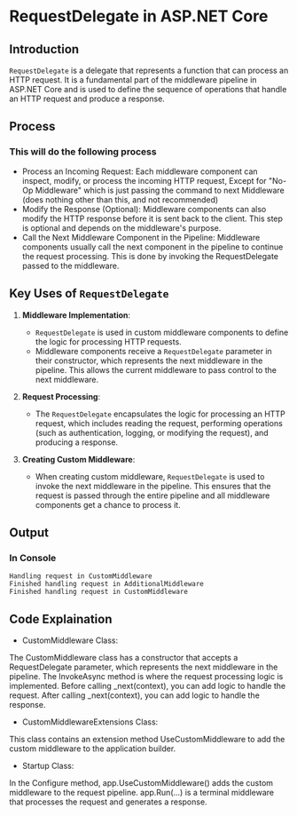 # RequestDelegate in ASP.NET Core

## Introduction
`RequestDelegate` is a delegate that represents a function that can process an HTTP request. It is a fundamental part of the middleware pipeline in ASP.NET Core and is used to define the sequence of operations that handle an HTTP request and produce a response.

## Process

### This will do the following process

- Process an Incoming Request: Each middleware component can inspect, modify, or process the incoming HTTP request, Except for "No-Op Middleware" which is just passing the command to next Middleware (does nothing other than this, and not recommended)
- Modify the Response (Optional): Middleware components can also modify the HTTP response before it is sent back to the client. This step is optional and depends on the middleware's purpose.
- Call the Next Middleware Component in the Pipeline: Middleware components usually call the next component in the pipeline to continue the request processing. This is done by invoking the RequestDelegate passed to the middleware.

## Key Uses of `RequestDelegate`

1. **Middleware Implementation**:
   - `RequestDelegate` is used in custom middleware components to define the logic for processing HTTP requests.
   - Middleware components receive a `RequestDelegate` parameter in their constructor, which represents the next middleware in the pipeline. This allows the current middleware to pass control to the next middleware.

2. **Request Processing**:
   - The `RequestDelegate` encapsulates the logic for processing an HTTP request, which includes reading the request, performing operations (such as authentication, logging, or modifying the request), and producing a response.

3. **Creating Custom Middleware**:
   - When creating custom middleware, `RequestDelegate` is used to invoke the next middleware in the pipeline. This ensures that the request is passed through the entire pipeline and all middleware components get a chance to process it.

## Output

### In Console

```
Handling request in CustomMiddleware
Finished handling request in AdditionalMiddleware
Finished handling request in CustomMiddleware
```

## Code Explaination

- CustomMiddleware Class:

The CustomMiddleware class has a constructor that accepts a RequestDelegate parameter, which represents the next middleware in the pipeline.
The InvokeAsync method is where the request processing logic is implemented. Before calling _next(context), you can add logic to handle the request. After calling _next(context), you can add logic to handle the response.

- CustomMiddlewareExtensions Class:

This class contains an extension method UseCustomMiddleware to add the custom middleware to the application builder.

- Startup Class:

In the Configure method, app.UseCustomMiddleware() adds the custom middleware to the request pipeline.
app.Run(...) is a terminal middleware that processes the request and generates a response.